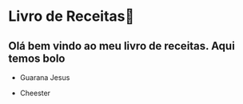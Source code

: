 # Livro de Receitas:book:



## Olá bem vindo ao meu livro de receitas. Aqui temos bolo





- Guarana Jesus

- Cheester

  
